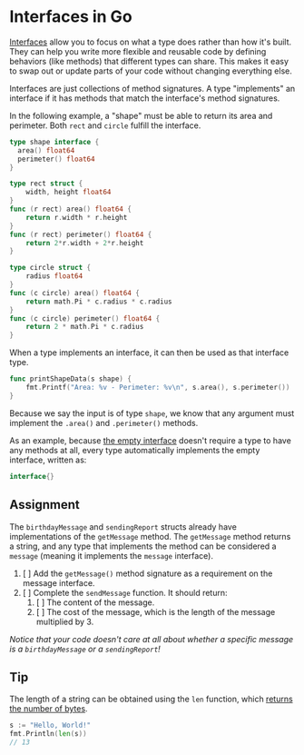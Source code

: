 # Interfaces in Go

[Interfaces](https://go.dev/tour/methods/9) allow you to focus on what a type does rather than how it's built. They can help you write more flexible and reusable code by defining behaviors (like methods) that different types can share. This makes it easy to swap out or update parts of your code without changing everything else.

Interfaces are just collections of method signatures. A type "implements" an interface if it has methods that match the interface's method signatures.

In the following example, a "shape" must be able to return its area and perimeter. Both `rect` and `circle` fulfill the interface.

```go
type shape interface {
  area() float64
  perimeter() float64
}

type rect struct {
    width, height float64
}
func (r rect) area() float64 {
    return r.width * r.height
}
func (r rect) perimeter() float64 {
    return 2*r.width + 2*r.height
}

type circle struct {
    radius float64
}
func (c circle) area() float64 {
    return math.Pi * c.radius * c.radius
}
func (c circle) perimeter() float64 {
    return 2 * math.Pi * c.radius
}
```

When a type implements an interface, it can then be used as that interface type.

```go
func printShapeData(s shape) {
	fmt.Printf("Area: %v - Perimeter: %v\n", s.area(), s.perimeter())
}
```

Because we say the input is of type `shape`, we know that any argument must implement the `.area()` and `.perimeter()` methods.

As an example, because [the empty interface](https://go.dev/tour/methods/14) doesn't require a type to have any methods at all, every type automatically implements the empty interface, written as:

```go
interface{}
```

## Assignment

The `birthdayMessage` and `sendingReport` structs already have implementations of the `getMessage` method. The `getMessage` method returns a string, and any type that implements the method can be considered a `message` (meaning it implements the `message` interface).

1. [ ] Add the `getMessage()` method signature as a requirement on the message interface.
2. [ ] Complete the `sendMessage` function. It should return:
   1. [ ] The content of the message.
   2. [ ] The cost of the message, which is the length of the message multiplied by 3.

_Notice that your code doesn't care at all about whether a specific message is a `birthdayMessage` or a `sendingReport`!_

## Tip

The length of a string can be obtained using the `len` function, which [returns the number of bytes](https://pkg.go.dev/builtin#len).

```go
s := "Hello, World!"
fmt.Println(len(s))
// 13
```
